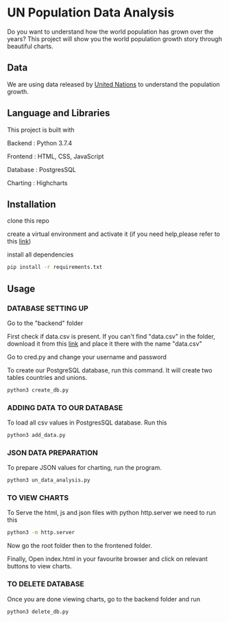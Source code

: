 # UN Population Data Analysis

Do you want to understand how the world population has grown over the years? This project will show you the world population growth story through beautiful charts.  

## Data

We are using data released by [United Nations]( https://datahub.io/core/population-growth-estimates-and-projections/r/population-estimates.csv) to understand the population growth.

## Language and Libraries

This project is built with 

Backend : Python 3.7.4

Frontend : HTML, CSS, JavaScript

Database : PostgresSQL

Charting : Highcharts


## Installation

clone this repo

create a virtual environment and activate it (if you need help,please refer to this [link]( https://packaging.python.org/guides/installing-using-pip-and-virtual-environments/))

install all dependencies

```bash
pip install -r requirements.txt
```


## Usage

### DATABASE SETTING UP

Go to the "backend" folder 

First check if data.csv is present. If you can't find "data.csv" in the folder, download it from this [link]( https://datahub.io/core/population-growth-estimates-and-projections/r/population-estimates.csv) and place it there with the name "data.csv"


Go to cred.py and change your username and password 

 To create our PostgreSQL database, run this command. It will create two tables countries and unions.

```bash
python3 create_db.py
```

### ADDING DATA TO OUR DATABASE 

To load all csv values in PostgresSQL database. Run this 

```bash
python3 add_data.py
```

### JSON DATA PREPARATION 

To prepare JSON values for charting, run the program. 

```bash
python3 un_data_analysis.py
```

### TO VIEW CHARTS 

To Serve the html, js and json files with python http.server we need to run this 

```bash
python3 -m http.server
```

Now go the root folder then to the frontened folder.

Finally, Open index.html in your favourite browser and click on relevant buttons to view charts. 


### TO DELETE DATABASE 

Once you are done viewing charts, go to the backend folder and run 

```bash
python3 delete_db.py
```
